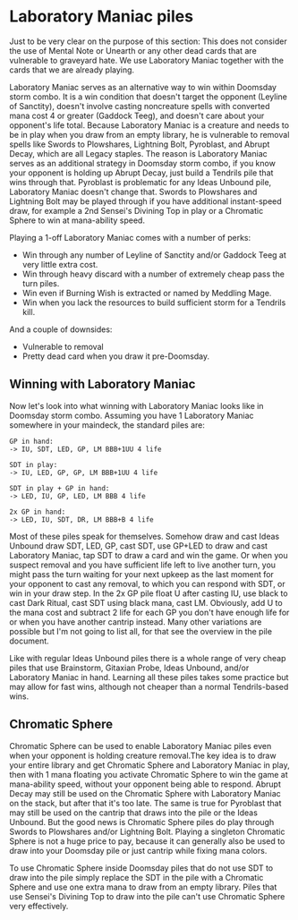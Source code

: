 # Laboratory Maniac piles

Just to be very clear on the purpose of this section: This does not 
consider the use of Mental Note or Unearth or any other dead cards that 
are vulnerable to graveyard hate. We use Laboratory Maniac together with 
the cards that we are already playing.

Laboratory Maniac serves as an alternative way to win within Doomsday 
storm combo. It is a win condition that doesn't target the opponent 
(Leyline of Sanctity), doesn't involve casting noncreature spells with 
converted mana cost 4 or greater (Gaddock Teeg), and doesn't care about 
your opponent's life total. Because Laboratory Maniac is a creature and 
needs to be in play when you draw from an empty library, he is 
vulnerable to removal spells like Swords to Plowshares, Lightning Bolt, 
Pyroblast, and Abrupt Decay, which are all Legacy staples. The reason is 
Laboratory Maniac serves as an additional strategy in Doomsday storm 
combo, if you know your opponent is holding up Abrupt Decay, just build 
a Tendrils pile that wins through that. Pyroblast is problematic for any 
Ideas Unbound pile, Laboratory Maniac doesn't change that. Swords to 
Plowshares and Lightning Bolt may be played through if you have 
additional instant-speed draw, for example a 2nd Sensei's Divining Top 
in play or a Chromatic Sphere to win at mana-ability speed.

Playing a 1-off Laboratory Maniac comes with a number of perks:
- Win through any number of Leyline of Sanctity and/or Gaddock Teeg at very little extra cost.
- Win through heavy discard with a number of extremely cheap pass the turn piles.
- Win even if Burning Wish is extracted or named by Meddling Mage.
- Win when you lack the resources to build sufficient storm for a Tendrils kill.

And a couple of downsides:
- Vulnerable to removal
- Pretty dead card when you draw it pre-Doomsday.

## Winning with Laboratory Maniac

Now let's look into what winning with Laboratory Maniac looks like in 
Doomsday storm combo. Assuming you have 1 Laboratory Maniac somewhere in 
your maindeck, the standard piles are:
```
GP in hand:
-> IU, SDT, LED, GP, LM BBB+1UU 4 life

SDT in play:
-> IU, LED, GP, GP, LM BBB+1UU 4 life

SDT in play + GP in hand:
-> LED, IU, GP, LED, LM BBB 4 life

2x GP in hand:
-> LED, IU, SDT, DR, LM BBB+B 4 life
```
Most of these piles speak for themselves. Somehow draw and cast 
Ideas Unbound draw SDT, LED, GP, cast SDT, use GP+LED to draw and cast 
Laboratory Maniac, tap SDT to draw a card and win the game. Or when you 
suspect removal and you have sufficient life left to live another turn, 
you might pass the turn waiting for your next upkeep as the last moment 
for your opponent to cast any removal, to which you can respond with 
SDT, or win in your draw step. In the 2x GP pile float U after casting 
IU, use black to cast Dark Ritual, cast SDT using black mana, cast LM. 
Obviously, add U to the mana cost and subtract 2 life for each GP you 
don't have enough life for or when you have another cantrip instead. 
Many other variations are possible but I'm not going to list all, for 
that see the overview in the pile document.

Like with regular Ideas Unbound piles there is a whole range of very 
cheap piles that use Brainstorm, Gitaxian Probe, Ideas Unbound, and/or 
Laboratory Maniac in hand. Learning all these piles takes some practice 
but may allow for fast wins, although not cheaper than a normal 
Tendrils-based wins.

## Chromatic Sphere

Chromatic Sphere can be used to enable Laboratory Maniac piles even when 
your opponent is holding creature removal.The key idea is to draw your 
entire library and get Chromatic Sphere and Laboratory Maniac in play, 
then with 1 mana floating you activate Chromatic Sphere to win the game 
at mana-ability speed, without your opponent being able to respond. 
Abrupt Decay may still be used on the Chromatic Sphere with Laboratory 
Maniac on the stack, but after that it's too late. The same is true for 
Pyroblast that may still be used on the cantrip that draws into the pile 
or the Ideas Unbound. But the good news is Chromatic Sphere piles do 
play through Swords to Plowshares and/or Lightning Bolt. Playing a 
singleton Chromatic Sphere is not a huge price to pay, because it can 
generally also be used to draw into your Doomsday pile or just cantrip 
while fixing mana colors.

To use Chromatic Sphere inside Doomsday piles that do not use SDT to 
draw into the pile simply replace the SDT in the pile with a Chromatic 
Sphere and use one extra mana to draw from an empty library. Piles that 
use Sensei's Divining Top to draw into the pile can't use Chromatic 
Sphere very effectively.
